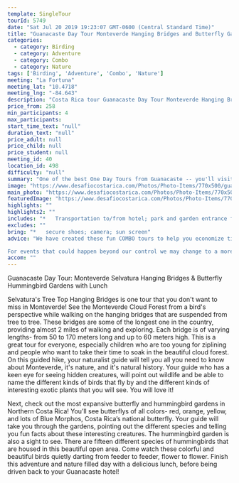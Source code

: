 ```yaml
---
template: SingleTour
tourId: 5749
date: "Sat Jul 20 2019 19:23:07 GMT-0600 (Central Standard Time)"
title: "Guanacaste Day Tour Monteverde Hanging Bridges and Butterfly Gardens"
categories: 
  - category: Birding
  - category: Adventure
  - category: Combo
  - category: Nature
tags: ['Birding', 'Adventure', 'Combo', 'Nature']
meeting: "La Fortuna"
meeting_lat: "10.4718"
meeting_lng: "-84.643"
description: "Costa Rica tour Guanacaste Day Tour Monteverde Hanging Bridges and Butterfly Gardens, id 5749"
price_from: 258
min_participants: 4
max_participants: 
start_time_text: "null"
duration_text: "null"
price_adult: null
price_child: null
price_student: null
meeting_id: 40
location_id: 498
difficulty: "null"
summary: "One of the best One Day Tours from Guanacaste -- you'll visit the Selvatura Tree Top Walkways (hanging bridges) --this is perfect for families, children, and nature enthusiasts! Walk through the canopy of the Monteverde Cloud Forest to appreciate the flora and fauna of Costa Rica from a new perspective. Walk through the famous Butterfly and Humming Bird Gardens. Finish this great tour with a delicious lunch before heading back to your Guanacaste hotel."
image: "https://www.desafiocostarica.com/Photos/Photo-Items/770x500/guanacaste-to-monteverde---selvatura-tree-top-walkways--butterfly--hummingbird-gardens--lunch-2.jpg"
main_photo: "https://www.desafiocostarica.com/Photos/Photo-Items/770x500/guanacaste-to-monteverde---selvatura-tree-top-walkways--butterfly--hummingbird-gardens--lunch-2.jpg"
featuredImage: "https://www.desafiocostarica.com/Photos/Photo-Items/770x500/guanacaste-to-monteverde---selvatura-tree-top-walkways--butterfly--hummingbird-gardens--lunch-2.jpg"
highlights: ""
highlights2: ""
includes: "*   Transportation to/from hotel; park and garden entrance fees; delicious lunch"
excludes: ""
bring: "*   secure shoes; camera; sun screen"
advice: "We have created these fun COMBO tours to help you economize time and money on your vacation - we will coordinate your tour pick-ups and drop-offs and in some COMBOs, you may have a short break back at your hotel to take a breather before the next tour. Please keep your itinerary with you so you are aware of your COMBO logistics.

For events that could happen beyond our control we may change to a more-suitable tour with an equal or similar adventure-appeal or offer other tour options so you don't miss out on a fun day in Costa Rica. We reserve the right to cancel a trip due to unfavorable conditions & will only run a tour according to our policies. Full refund is given if (on rare occasion) no tour is run."
accom: ""
---
```

Guanacaste Day Tour: Monteverde Selvatura Hanging Bridges & Butterfly Hummingbird Gardens with Lunch

Selvatura's Tree Top Hanging Bridges is one tour that you don't want to miss in Monteverde! See the Monteverde Cloud Forest from a bird's perspective while walking on the hanging bridges that are suspended from tree to tree. These bridges are some of the longest one in the country, providing almost 2 miles of walking and exploring. Each bridge is of varying lengths- from 50 to 170 meters long and up to 60 meters high. This is a great tour for everyone, especially children who are too young for ziplining and people who want to take their time to soak in the beautiful cloud forest. On this guided hike, your naturalist guide will tell you all you need to know about Monteverde, it's nature, and it's natural history. Your guide who has a keen eye for seeing hidden creatures, will point out wildlife and be able to name the different kinds of birds that fly by and the different kinds of interesting exotic plants that you will see. You will love it!

Next, check out the most expansive butterfly and hummingbird gardens in Northern Costa Rica! You’ll see butterflys of all colors- red, orange, yellow, and lots of Blue Morphos, Costa Rica’s national butterfly. Your guide will take you through the gardens, pointing out the different species and telling you fun facts about these interesting creatures. The hummingbird garden is also a sight to see. There are fifteen different species of hummingbirds that are housed in this beautiful open area. Come watch these colorful and beautiful birds quietly darting from feeder to feeder, flower to flower. Finish this adventure and nature filled day with a delicious lunch, before being driven back to your Guanacaste hotel!